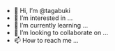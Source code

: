 - 👋 Hi, I’m @tagabuki
- 👀 I’m interested in ...
- 🌱 I’m currently learning ...
- 💞️ I’m looking to collaborate on ...
- 📫 How to reach me ...

<!---
tagabuki/tagabuki is a ✨ special ✨ repository because its `README.md` (this file) appears on your GitHub profile.
You can click the Preview link to take a look at your changes.
--->
